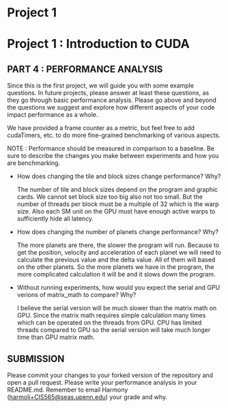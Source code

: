 Project 1
=========

# Project 1 : Introduction to CUDA


## PART 4 : PERFORMANCE ANALYSIS
Since this is the first project, we will guide you with some example
questions.  In future projects, please answer at least these questions, as
they go through basic performance analysis.  Please go above and beyond the
questions we suggest and explore how different aspects of your code impact
performance as a whole. 

We have provided a frame counter as a metric, but feel free to add cudaTimers,
etc. to do more fine-grained benchmarking of various aspects. 

NOTE : Performance should be measured in comparison to a baseline.  Be sure to
describe the changes you make between experiments and how you are benchmarking.

* How does changing the tile and block sizes change performance? Why?

  The number of tile and block sizes depend on the program and graphic cards. We cannot set block size too big also not too small. But the number of threads per block must be a multiple of 32 which is the warp size. Also each SM unit on the GPU must have enough active warps to sufficiently hide all latency.


* How does changing the number of planets change performance? Why?

  The more planets are there, the slower the program will run. Because to get the position, velocity and acceleration of each planet we will need to calculate the previous value and the delta value. All of them will based on the other planets. So the more planets we have in the program, the more complicated calculation it will be and it slows down the program.



* Without running experiments, how would you expect the serial and GPU verions
  of matrix_math to compare?  Why?
  
  I believe the serial version will be much slower than the matrix math on GPU. Since the matrix math requires simple calculation many times which can be operated on the threads from GPU. CPU has limited threads compared to GPU so the serial version will take much longer time than GPU matrix math.
  
  


## SUBMISSION
Please commit your changes to your forked version of the repository and open a
pull request.  Please write your performance analysis in your README.md.
Remember to email Harmony (harmoli+CIS565@seas.upenn.edu) your grade and why.
